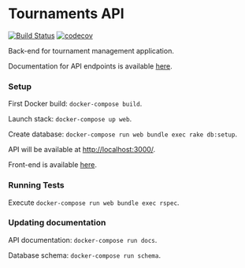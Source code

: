 # Tournaments API #

[![Build Status](https://travis-ci.com/AndKiel/tournaments-api.svg?branch=master)](https://travis-ci.com/AndKiel/tournaments-api)
[![codecov](https://codecov.io/gh/AndKiel/tournaments-api/branch/master/graph/badge.svg)](https://codecov.io/gh/AndKiel/tournaments-api)

Back-end for tournament management application.

Documentation for API endpoints is available [here](https://andkiel.github.io/tournaments-api/index.html).

### Setup ###

First Docker build: `docker-compose build`.

Launch stack: `docker-compose up web`.

Create database: `docker-compose run web bundle exec rake db:setup`.

API will be available at [http://localhost:3000/]().

Front-end is available [here](https://github.com/AndKiel/tournaments-api-ui).

### Running Tests ###

Execute `docker-compose run web bundle exec rspec`.

### Updating documentation ###

API documentation: `docker-compose run docs`.

Database schema: `docker-compose run schema`.
